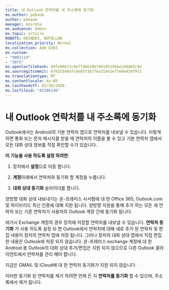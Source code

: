 ```yaml
---
title: 내 Outlook 연락처를 내 주소록에 동기화
ms.author: pebaum
author: pebaum
manager: mnirkhe
ms.audience: Admin
ms.topic: article
ROBOTS: NOINDEX, NOFOLLOW
localization_priority: Normal
ms.collection: Adm_O365
ms.custom:
- "9001114"
- "3075"
ms.openlocfilehash: 80fe96b72c9e7fdb610bf4618535bbecb9465c9d
ms.sourcegitcommit: 67015549afcbe05f3b77ea314e2ef7e0e439f9f2
ms.translationtype: MT
ms.contentlocale: ko-KR
ms.lasthandoff: 02/26/2020
ms.locfileid: "42286146"
---
```

# <a name="sync-my-outlook-contacts-to-my-address-book"></a>내 Outlook 연락처를 내 주소록에 동기화

Outlook에서는 Android의 기본 연락처 앱으로 연락처를 내보낼 수 있습니다. 이렇게 하면 통화 또는 문자 메시지를 받을 때 연락처의 이름을 볼 수 있고 기본 연락처 앱에서 모든 대화 상대 정보를 직접 확인할 수가 있습니다.
 
**이 기능을 사용 하도록 설정 하려면**:
 
1. 장치에서 **설정**으로 이동 합니다.

2. **계정**아래에서 연락처와 동기화 할 계정을 누릅니다.

3. **대화 상대 동기화** 슬라이더를 켭니다.
 
양방향 대화 상대 내보내기는 온-프레미스 사서함에 대 한 Office 365, Outlook.com 및 하이브리드 최신 인증에 대해 지원 됩니다. 양방향 지원을 통해 추가 하는 모든 새 연락처 또는 기존 연락처가 사용자의 Outlook 계정 간에 동기화 됩니다.
 
레거시 Exchange 계정의 경우 장치에 저장할 연락처를 내보낼 수 있습니다. **연락처 동기화** 가 사용 하도록 설정 되 면 Outlook에서 연락처에 대해 새로 추가 된 연락처 및 편집 내용이 장치의 연락처 앱에 저장 됩니다. 그러나 장치의 대화 상대 앱에서 직접 편집한 내용은 Outlook에 저장 되지 않습니다. 온-프레미스 exchange 계정에 대 한 Android 용 Outlook의 대화 상대 추가/편집은 지원 되지 않으므로 다른 Outlook 클라이언트에서 연락처를 관리 해야 합니다.
 
지금은 GMAIL 및 iCloud에 대 한 연락처 동기화가 지원 되지 않습니다.
 
이러한 동기화 된 연락처를 제거 하려면 언제 든 지 **연락처를 동기화** 할 수 있으며, 주소록에서 제거 됩니다.
